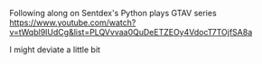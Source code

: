 Following along on Sentdex's Python plays GTAV series
https://www.youtube.com/watch?v=tWqbl9IUdCg&list=PLQVvvaa0QuDeETZEOy4VdocT7TOjfSA8a

I might deviate a little bit
